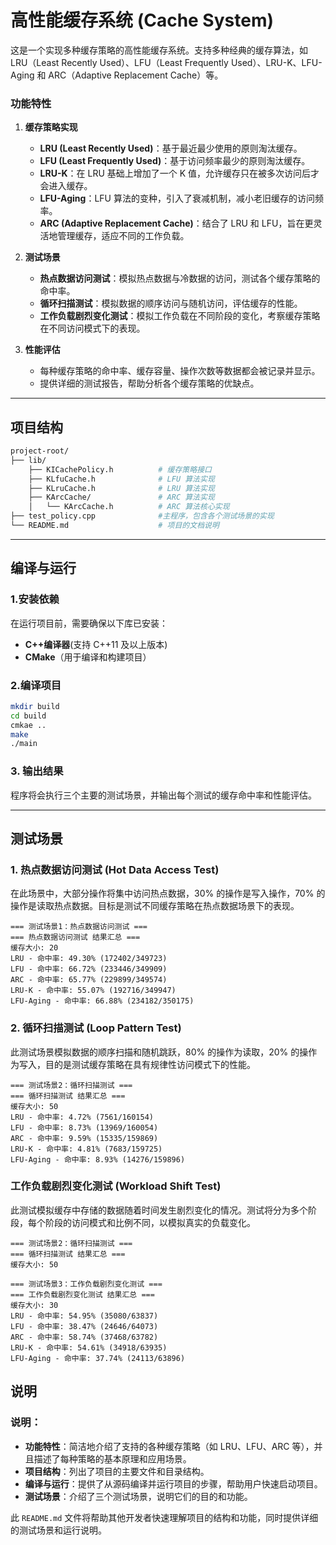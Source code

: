 # 高性能缓存系统 (Cache System)

这是一个实现多种缓存策略的高性能缓存系统。支持多种经典的缓存算法，如 LRU（Least Recently Used）、LFU（Least Frequently Used）、LRU-K、LFU-Aging 和 ARC（Adaptive Replacement Cache）等。

### 功能特性

1. **缓存策略实现**
   - **LRU (Least Recently Used)**：基于最近最少使用的原则淘汰缓存。
   - **LFU (Least Frequently Used)**：基于访问频率最少的原则淘汰缓存。
   - **LRU-K**：在 LRU 基础上增加了一个 K 值，允许缓存只在被多次访问后才会进入缓存。
   - **LFU-Aging**：LFU 算法的变种，引入了衰减机制，减小老旧缓存的访问频率。
   - **ARC (Adaptive Replacement Cache)**：结合了 LRU 和 LFU，旨在更灵活地管理缓存，适应不同的工作负载。

2. **测试场景**
   - **热点数据访问测试**：模拟热点数据与冷数据的访问，测试各个缓存策略的命中率。
   - **循环扫描测试**：模拟数据的顺序访问与随机访问，评估缓存的性能。
   - **工作负载剧烈变化测试**：模拟工作负载在不同阶段的变化，考察缓存策略在不同访问模式下的表现。

3. **性能评估**
   - 每种缓存策略的命中率、缓存容量、操作次数等数据都会被记录并显示。
   - 提供详细的测试报告，帮助分析各个缓存策略的优缺点。

---

## 项目结构

```bash
project-root/
├── lib/
    ├── KICachePolicy.h          # 缓存策略接口
    ├── KLfuCache.h              # LFU 算法实现
    ├── KLruCache.h              # LRU 算法实现
    ├── KArcCache/               # ARC 算法实现
    │   └── KArcCache.h          # ARC 算法核心实现
├── test_policy.cpp              #主程序，包含各个测试场景的实现
└── README.md                    # 项目的文档说明

```

---

## 编译与运行
### 1.安装依赖
在运行项目前，需要确保以下库已安装：

+ **C++编译器**(支持 C++11 及以上版本)
+ **CMake**（用于编译和构建项目）

### 2.编译项目
``` bash
mkdir build
cd build
cmkae ..
make
./main
```

### 3. 输出结果

程序将会执行三个主要的测试场景，并输出每个测试的缓存命中率和性能评估。

---
## 测试场景
### 1. 热点数据访问测试 (Hot Data Access Test)
在此场景中，大部分操作将集中访问热点数据，30% 的操作是写入操作，70% 的操作是读取热点数据。目标是测试不同缓存策略在热点数据场景下的表现。
```
=== 测试场景1：热点数据访问测试 ===
=== 热点数据访问测试 结果汇总 ===
缓存大小: 20
LRU - 命中率: 49.30% (172402/349723)
LFU - 命中率: 66.72% (233446/349909)
ARC - 命中率: 65.77% (229899/349574)
LRU-K - 命中率: 55.07% (192716/349947)
LFU-Aging - 命中率: 66.88% (234182/350175)
```
### 2. 循环扫描测试 (Loop Pattern Test)
此测试场景模拟数据的顺序扫描和随机跳跃，80% 的操作为读取，20% 的操作为写入，目的是测试缓存策略在具有规律性访问模式下的性能。
```
=== 测试场景2：循环扫描测试 ===
=== 循环扫描测试 结果汇总 ===
缓存大小: 50
LRU - 命中率: 4.72% (7561/160154)
LFU - 命中率: 8.73% (13969/160054)
ARC - 命中率: 9.59% (15335/159869)
LRU-K - 命中率: 4.81% (7683/159725)
LFU-Aging - 命中率: 8.93% (14276/159896)
```
### 工作负载剧烈变化测试 (Workload Shift Test)
此测试模拟缓存中存储的数据随着时间发生剧烈变化的情况。测试将分为多个阶段，每个阶段的访问模式和比例不同，以模拟真实的负载变化。
```
=== 测试场景2：循环扫描测试 ===
=== 循环扫描测试 结果汇总 ===
缓存大小: 50

=== 测试场景3：工作负载剧烈变化测试 ===
=== 工作负载剧烈变化测试 结果汇总 ===
缓存大小: 30
LRU - 命中率: 54.95% (35080/63837)
LFU - 命中率: 38.47% (24646/64073)
ARC - 命中率: 58.74% (37468/63782)
LRU-K - 命中率: 54.61% (34918/63935)
LFU-Aging - 命中率: 37.74% (24113/63896)
```

## 说明
### 说明：
- **功能特性**：简洁地介绍了支持的各种缓存策略（如 LRU、LFU、ARC 等），并且描述了每种策略的基本原理和应用场景。
- **项目结构**：列出了项目的主要文件和目录结构。
- **编译与运行**：提供了从源码编译并运行项目的步骤，帮助用户快速启动项目。
- **测试场景**：介绍了三个测试场景，说明它们的目的和功能。


此 `README.md` 文件将帮助其他开发者快速理解项目的结构和功能，同时提供详细的测试场景和运行说明。